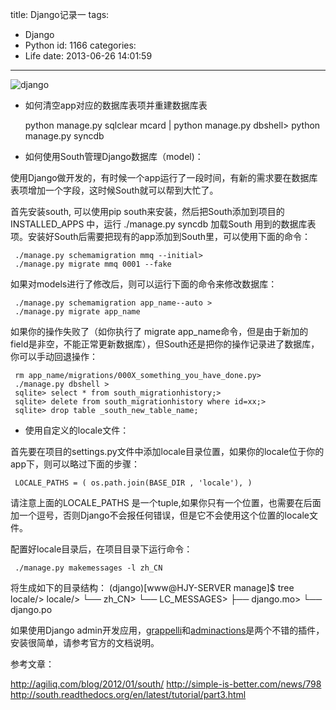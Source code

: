 title: Django记录一
tags:
  - Django
  - Python
id: 1166
categories:
  - Life
date: 2013-06-26 14:01:59
---

![django](https://asset-1258390188.cos.ap-shanghai.myqcloud.com/django.png)

* 如何清空app对应的数据库表项并重建数据库表 


     python manage.py sqlclear mcard | python manage.py dbshell> 
     python manage.py syncdb

* 如何使用South管理Django数据库（model)：
<!--more-->

使用Django做开发的，有时候一个app运行了一段时间，有新的需求要在数据库表项增加一个字段，这时候South就可以帮到大忙了。

首先安装south, 可以使用pip south来安装，然后把South添加到项目的INSTALLED_APPS 中，运行 ./manage.py syncdb 加载South 用到的数据库表项。安装好South后需要把现有的app添加到South里，可以使用下面的命令：

     ./manage.py schemamigration mmq --initial> 
     ./manage.py migrate mmq 0001 --fake

如果对models进行了修改后，则可以运行下面的命令来修改数据库：

     ./manage.py schemamigration app_name--auto > 
     ./manage.py migrate app_name

如果你的操作失败了（如你执行了 migrate app_name命令，但是由于新加的field是非空，不能正常更新数据库），但South还是把你的操作记录进了数据库，你可以手动回退操作：

     rm app_name/migrations/000X_something_you_have_done.py> 
     ./manage.py dbshell > 
     sqlite> select * from south_migrationhistory;> 
     sqlite> delete from south_migrationhistory where id=xx;> 
     sqlite> drop table _south_new_table_name;

* 使用自定义的locale文件：

首先要在项目的settings.py文件中添加locale目录位置，如果你的locale位于你的app下，则可以略过下面的步骤：

     LOCALE_PATHS = ( os.path.join(BASE_DIR , 'locale'), ) 


请注意上面的LOCALE_PATHS 是一个tuple,如果你只有一个位置，也需要在后面加一个逗号，否则Django不会报任何错误，但是它不会使用这个位置的locale文件。

配置好locale目录后，在项目目录下运行命令：

     ./manage.py makemessages -l zh_CN

将生成如下的目录结构：
     (django)[www@HJY-SERVER manage]$ tree locale/> 
     locale/> 
     └── zh_CN> 
         └── LC_MESSAGES> 
             ├── django.mo> 
             └── django.po

如果使用Django admin开发应用，[grappelli](https://github.com/sehmaschine/django-grappelli)和[adminactions](https://github.com/saxix/django-adminactions)是两个不错的插件，安装很简单，请参考官方的文档说明。

参考文章：

http://agiliq.com/blog/2012/01/south/
http://simple-is-better.com/news/798
http://south.readthedocs.org/en/latest/tutorial/part3.html
